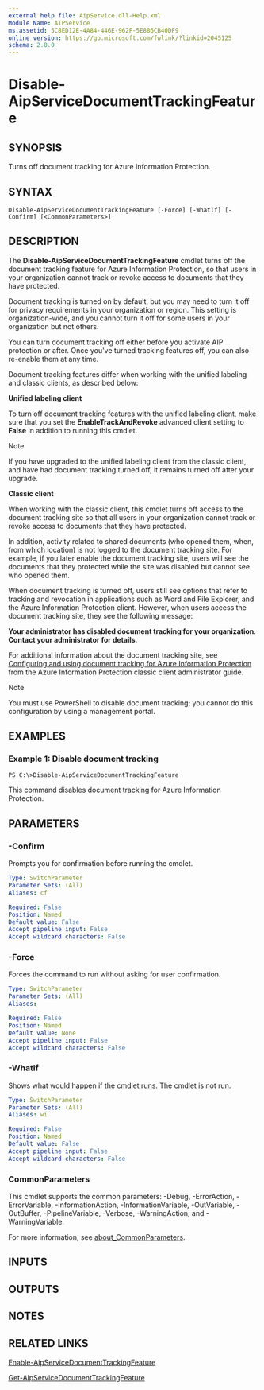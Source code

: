 ```yaml
---
external help file: AipService.dll-Help.xml
Module Name: AIPService
ms.assetid: 5C8ED12E-4A84-446E-962F-5E886CB40DF9
online version: https://go.microsoft.com/fwlink/?linkid=2045125
schema: 2.0.0
---
```


# Disable-AipServiceDocumentTrackingFeature

## SYNOPSIS
Turns off document tracking for Azure Information Protection.

## SYNTAX

```
Disable-AipServiceDocumentTrackingFeature [-Force] [-WhatIf] [-Confirm] [<CommonParameters>]
```

## DESCRIPTION
The **Disable-AipServiceDocumentTrackingFeature** cmdlet turns off the document tracking feature for Azure Information Protection, so that users in your organization cannot track or revoke access to documents that they have protected.

Document tracking is turned on by default, but you may need to turn it off for privacy requirements in your organization or region. This setting is organization-wide, and you cannot turn it off for some users in your organization but not others.

You can turn document tracking off either before you activate AIP protection or after. Once you've turned tracking features off, you can also re-enable them at any time.

Document tracking features differ when working with the unified labeling and classic clients, as described below:

**Unified labeling client**

To turn off document tracking features with the unified labeling client, make sure that you set the **EnableTrackAndRevoke** advanced client setting to **False** in addition to running this cmdlet.

> [!NOTE]
> If you have upgraded to the unified labeling client from the classic client, and have had document tracking turned off, it remains turned off after your upgrade.
> 

**Classic client**

When working with the classic client, this cmdlet turns off access to the document tracking site so that all users in your organization cannot track or revoke access to documents that they have protected. 

In addition, activity related to shared documents (who opened them, when, from which location) is not logged to the document tracking site. For example, if you later enable the document tracking site, users will see the documents that they protected while the site was disabled but cannot see who opened them.

When document tracking is turned off, users still see options that refer to tracking and revocation in applications such as Word and File Explorer, and the Azure Information Protection client. However, when users access the document tracking site, they see the following message:

**Your administrator has disabled document tracking for your organization**.
**Contact your administrator for details**.

For additional information about the document tracking site, see [Configuring and using document tracking for Azure Information Protection](/information-protection/rms-client/client-admin-guide-document-tracking) from the Azure Information Protection classic client administrator guide.

> [!NOTE]
> You must use PowerShell to disable document tracking; you cannot do this configuration by using a management portal.

## EXAMPLES

### Example 1: Disable document tracking
```
PS C:\>Disable-AipServiceDocumentTrackingFeature
```

This command disables document tracking for Azure Information Protection.

## PARAMETERS

### -Confirm
Prompts you for confirmation before running the cmdlet.

```yaml
Type: SwitchParameter
Parameter Sets: (All)
Aliases: cf

Required: False
Position: Named
Default value: False
Accept pipeline input: False
Accept wildcard characters: False
```

### -Force
Forces the command to run without asking for user confirmation.

```yaml
Type: SwitchParameter
Parameter Sets: (All)
Aliases:

Required: False
Position: Named
Default value: None
Accept pipeline input: False
Accept wildcard characters: False
```

### -WhatIf
Shows what would happen if the cmdlet runs. The cmdlet is not run.

```yaml
Type: SwitchParameter
Parameter Sets: (All)
Aliases: wi

Required: False
Position: Named
Default value: False
Accept pipeline input: False
Accept wildcard characters: False
```

### CommonParameters
This cmdlet supports the common parameters: -Debug, -ErrorAction, -ErrorVariable, -InformationAction, -InformationVariable, -OutVariable, -OutBuffer, -PipelineVariable, -Verbose, -WarningAction, and -WarningVariable. 

For more information, see [about_CommonParameters](/powershell/module/microsoft.powershell.core/about/about_commonparameters).

## INPUTS

## OUTPUTS

## NOTES

## RELATED LINKS

[Enable-AipServiceDocumentTrackingFeature](./Enable-AipServiceDocumentTrackingFeature.md)

[Get-AipServiceDocumentTrackingFeature](./Get-AipServiceDocumentTrackingFeature.md)